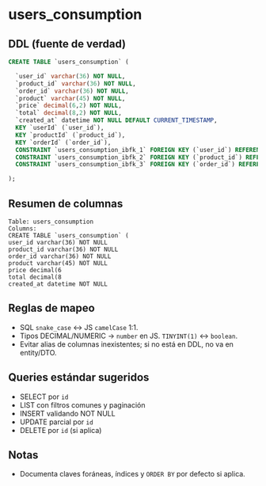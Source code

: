 # users_consumption

## DDL (fuente de verdad)
```sql
CREATE TABLE `users_consumption` (

  `user_id` varchar(36) NOT NULL,
  `product_id` varchar(36) NOT NULL,
  `order_id` varchar(36) NOT NULL,
  `product` varchar(45) NOT NULL,
  `price` decimal(6,2) NOT NULL,
  `total` decimal(8,2) NOT NULL,
  `created_at` datetime NOT NULL DEFAULT CURRENT_TIMESTAMP,
  KEY `userId` (`user_id`),
  KEY `productId` (`product_id`),
  KEY `orderId` (`order_id`),
  CONSTRAINT `users_consumption_ibfk_1` FOREIGN KEY (`user_id`) REFERENCES `users` (`id`) ON DELETE CASCADE ON UPDATE CASCADE,
  CONSTRAINT `users_consumption_ibfk_2` FOREIGN KEY (`product_id`) REFERENCES `products` (`id`) ON DELETE CASCADE ON UPDATE CASCADE,
  CONSTRAINT `users_consumption_ibfk_3` FOREIGN KEY (`order_id`) REFERENCES `orders` (`id`) ON DELETE CASCADE ON UPDATE CASCADE

);
```

## Resumen de columnas
```
Table: users_consumption
Columns:
CREATE TABLE `users_consumption` (
user_id varchar(36) NOT NULL
product_id varchar(36) NOT NULL
order_id varchar(36) NOT NULL
product varchar(45) NOT NULL
price decimal(6
total decimal(8
created_at datetime NOT NULL
```

## Reglas de mapeo
- SQL `snake_case` ↔ JS `camelCase` 1:1.
- Tipos DECIMAL/NUMERIC → `number` en JS. `TINYINT(1)` ↔ `boolean`.
- Evitar alias de columnas inexistentes; si no está en DDL, no va en entity/DTO.

## Queries estándar sugeridos
- SELECT por `id`
- LIST con filtros comunes y paginación
- INSERT validando NOT NULL
- UPDATE parcial por `id`
- DELETE por `id` (si aplica)

## Notas
- Documenta claves foráneas, índices y `ORDER BY` por defecto si aplica.
